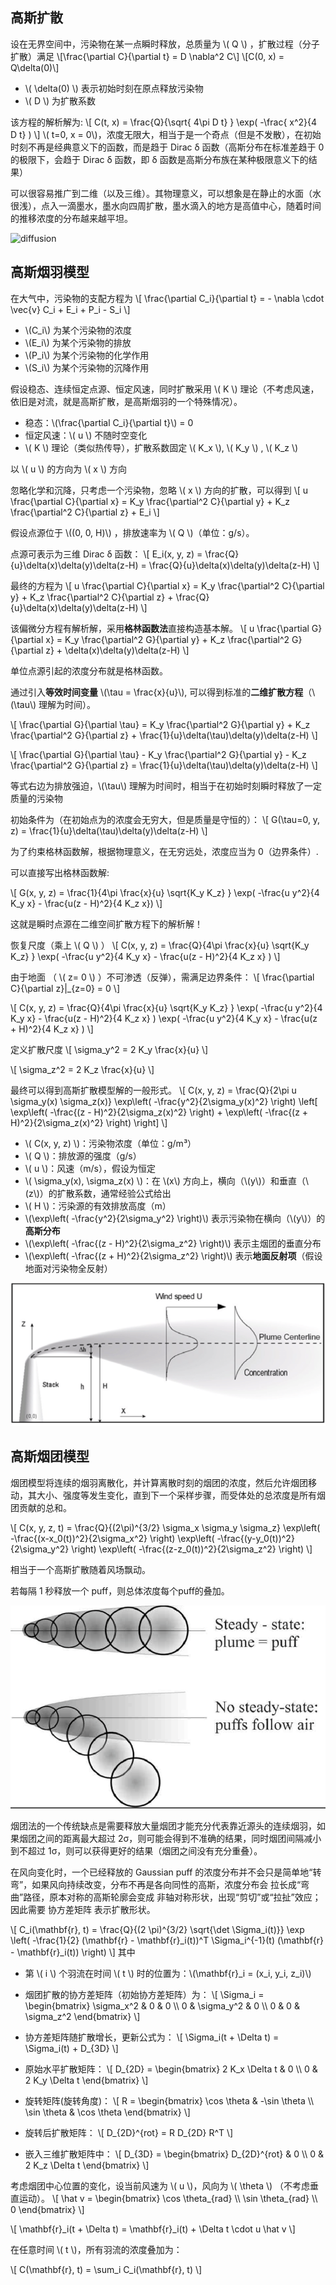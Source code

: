 ## 高斯扩散
设在无界空间中，污染物在某一点瞬时释放，总质量为 \\( Q \\) ，扩散过程（分子扩散）满足
\\[\frac{\partial C}{\partial t}  = D \nabla^2 C\\]
\\[C(0, x)  = Q\delta(0)\\]
- \\( \delta(0) \\) 表示初始时刻在原点释放污染物
- \\( D \\) 为扩散系数

该方程的解析解为:
\\[
C(t, x) = \frac{Q}{\sqrt{ 4\pi D t} } \exp( -\frac{ x^2}{4 D t} )
\\]
\\( t=0, x = 0\\)，浓度无限大，相当于是一个奇点（但是不发散），在初始时刻不再是经典意义下的函数，而是趋于 Dirac δ 函数（高斯分布在标准差趋于 0 的极限下，会趋于 Dirac δ 函数，即 δ 函数是高斯分布族在某种极限意义下的结果）

可以很容易推广到二维（以及三维）。其物理意义，可以想象是在静止的水面（水很浅），点入一滴墨水，墨水向四周扩散，墨水滴入的地方是高值中心，随着时间的推移浓度的分布越来越平坦。

![diffusion](images/u_time.gif)

## 高斯烟羽模型
在大气中，污染物的支配方程为
\\[
\frac{\partial C_i}{\partial t}  = - \nabla \cdot \vec{v} C_i + E_i + P_i - S_i
\\]

- \\(C_i\\) 为某个污染物的浓度
- \\(E_i\\) 为某个污染物的排放
- \\(P_i\\) 为某个污染物的化学作用
- \\(S_i\\) 为某个污染物的沉降作用

假设稳态、连续恒定点源、恒定风速，同时扩散采用 \\( K \\) 理论（不考虑风速，依旧是对流，就是高斯扩散，是高斯烟羽的一个特殊情况）。

- 稳态：\\(\frac{\partial C_i}{\partial t}\\) = 0
- 恒定风速：\\( u \\) 不随时空变化
- \\( K \\) 理论（类似热传导），扩散系数固定 \\( K_x \\), \\( K_y \\) , \\( K_z \\) 

以 \\( u \\) 的方向为 \\( x \\) 方向

忽略化学和沉降，只考虑一个污染物，忽略 \\( x \\) 方向的扩散，可以得到
\\[
u \frac{\partial C}{\partial x} = 
  K_y \frac{\partial^2 C}{\partial y} + K_z \frac{\partial^2 C}{\partial z} + E_i
\\]

假设点源位于 \\((0, 0, H)\\) ，排放速率为 \\( Q \\)（单位：g/s）。

点源可表示为三维 Dirac δ 函数：
\\[
E_i(x, y, z) = \frac{Q}{u}\delta(x)\delta(y)\delta(z-H) = 
\frac{Q}{u}\delta(x)\delta(y)\delta(z-H)
\\]

最终的方程为
\\[
u \frac{\partial C}{\partial x} = 
  K_y \frac{\partial^2 C}{\partial y} +
 K_z \frac{\partial^2 C}{\partial z} +
 \frac{Q}{u}\delta(x)\delta(y)\delta(z-H)
\\]

该偏微分方程有解析解，采用**格林函数法**直接构造基本解。
\\[
u \frac{\partial G}{\partial x} = 
  K_y \frac{\partial^2 G}{\partial y} +
  K_z \frac{\partial^2 G}{\partial z} +
  \delta(x)\delta(y)\delta(z-H)
\\]

单位点源引起的浓度分布就是格林函数。

通过引入**等效时间变量** \\(\tau = \frac{x}{u}\\), 可以得到标准的**二维扩散方程**（\\(\tau\\) 理解为时间）。

\\[
 \frac{\partial G}{\partial \tau} = 
  K_y \frac{\partial^2 G}{\partial y} +
  K_z \frac{\partial^2 G}{\partial z} +
  \frac{1}{u}\delta(\tau)\delta(y)\delta(z-H)
\\]

\\[
 \frac{\partial G}{\partial \tau} - 
  K_y \frac{\partial^2 G}{\partial y} -
 K_z \frac{\partial^2 G}{\partial z} =
 \frac{1}{u}\delta(\tau)\delta(y)\delta(z-H)
\\]

等式右边为排放强迫，\\(\tau\\) 理解为时间时，相当于在初始时刻瞬时释放了一定质量的污染物

初始条件为（在初始点为的浓度会无穷大，但是质量是守恒的）：
\\[ G(\tau=0, y, z) = \frac{1}{u}\delta(\tau)\delta(y)\delta(z-H) \\]

为了约束格林函数解，根据物理意义，在无穷远处，浓度应当为 0（边界条件）.

可以直接写出格林函数解:

\\[
G(x, y, z) = \frac{1}{4\pi \frac{x}{u} \sqrt{K_y K_z} }
\exp( -\frac{u y^2}{4 K_y x} - 
\frac{u(z - H)^2}{4 K_z x})
\\]

这就是瞬时点源在二维空间扩散方程下的解析解！

恢复尺度（乘上 \\( Q \\) ）
\\[
C(x, y, z) = \frac{Q}{4\pi \frac{x}{u} \sqrt{K_y K_z} }
\exp( -\frac{u y^2}{4 K_y x} - 
\frac{u(z - H)^2}{4 K_z x} )
\\]

由于地面 （ \\( z= 0 \\) ）不可渗透（反弹），需满足边界条件：
\\[
\frac{\partial C}{\partial z}|_{z=0} = 0
\\]

\\[
C(x, y, z) = \frac{Q}{4\pi \frac{x}{u} \sqrt{K_y K_z} }
\exp( -\frac{u y^2}{4 K_y x} - \frac{u(z - H)^2}{4 K_z x} )
\exp( -\frac{u y^2}{4 K_y x} - \frac{u(z + H)^2}{4 K_z x} )
\\]

定义扩散尺度
\\[
\sigma_y^2 = 2 K_y \frac{x}{u}
\\]

\\[
\sigma_z^2 = 2 K_z \frac{x}{u}
\\]

最终可以得到高斯扩散模型解的一般形式。
\\[
C(x, y, z) = \frac{Q}{2\pi u \sigma_y(x) \sigma_z(x)} 
\exp\left( -\frac{y^2}{2\sigma_y(x)^2} \right) 
\left[ 
 \exp\left( -\frac{(z - H)^2}{2\sigma_z(x)^2} \right) +
 \exp\left( -\frac{(z + H)^2}{2\sigma_z(x)^2} \right) 
\right]
\\]

- \\( C(x, y, z) \\)：污染物浓度（单位：g/m³）
- \\( Q \\)：排放源的强度（g/s）
- \\( u \\)：风速（m/s），假设为恒定
- \\( \sigma_y(x), \sigma_z(x) \\)：在 \\(x\\) 方向上，横向（\\(y\\)）和垂直（\\(z\\)）的扩散系数，通常经验公式给出
- \\( H \\)：污染源的有效排放高度（m）
- \\(\exp\left( -\frac{y^2}{2\sigma_y^2} \right)\\) 表示污染物在横向（\\(y\\)）的**高斯分布**
- \\(\exp\left( -\frac{(z - H)^2}{2\sigma_z^2} \right)\\) 表示主烟团的垂直分布
- \\(\exp\left( -\frac{(z + H)^2}{2\sigma_z^2} \right)\\) 表示**地面反射项**（假设地面对污染物全反射）


![plume](images/plume.png)

## 高斯烟团模型
烟团模型将连续的烟羽离散化，并计算离散时刻的烟团的浓度，然后允许烟团移动，其大小、强度等发生变化，直到下一个采样步骤，而受体处的总浓度是所有烟团贡献的总和。

\\[
C(x, y, z, t) = \frac{Q}{(2\pi)^{3/2} \sigma_x \sigma_y \sigma_z} 
\exp\left( -\frac{(x-x_0(t))^2}{2\sigma_x^2} \right) 
\exp\left( -\frac{(y-y_0(t))^2}{2\sigma_y^2} \right) 
\exp\left( -\frac{(z-z_0(t))^2}{2\sigma_z^2} \right) 
\\]

相当于一个高斯扩散随着风场飘动。

若每隔 1 秒释放一个 puff，则总体浓度每个puff的叠加。

![puff](images/puff.png)

烟团法的一个传统缺点是需要释放大量烟团才能充分代表靠近源头的连续烟羽，如果烟团之间的距离最大超过 2σ，则可能会得到不准确的结果，同时烟团间隔减小到不超过 1σ，则可以获得更好的结果（烟团之间没有充分重叠）。

在风向变化时，一个已经释放的 Gaussian puff 的浓度分布并不会只是简单地“转弯”，如果风向持续改变，分布不再是各向同性的高斯，浓度分布会 拉长成“弯曲”路径，原本对称的高斯轮廓会变成 非轴对称形状，出现“剪切”或“拉扯”效应；因此需要 协方差矩阵 表示扩散形状。

\\[
C_i(\mathbf{r}, t) = \frac{Q}{(2 \pi)^{3/2} \sqrt{\det \Sigma_i(t)}} \exp \left( -\frac{1}{2} (\mathbf{r} - \mathbf{r}_i(t))^T \Sigma_i^{-1}(t) (\mathbf{r} - \mathbf{r}_i(t)) \right)
\\]
其中
- 第 \\( i \\) 个羽流在时间 \\( t \\) 时的位置为：\\(\mathbf{r}_i = (x_i, y_i, z_i)\\)
- 烟团扩散的协方差矩阵（初始协方差矩阵）为：
\\[
\Sigma_i = \begin{bmatrix}
\sigma_x^2 & 0 & 0 \\\\
0 & \sigma_y^2 & 0 \\\\
0 & 0 & \sigma_z^2
\end{bmatrix}
\\]

- 协方差矩阵随扩散增长，更新公式为：
\\[
\Sigma_i(t + \Delta t) = \Sigma_i(t) + D_{3D}
\\]

- 原始水平扩散矩阵：
\\[
D_{2D} = \begin{bmatrix}
2 K_x \Delta t & 0 \\\\
0 & 2 K_y \Delta t
\end{bmatrix}
\\]

- 旋转矩阵(旋转角度)：
\\[
R = \begin{bmatrix}
\cos \theta & -\sin \theta \\\\
\sin \theta & \cos \theta
\end{bmatrix}
\\]

- 旋转后扩散矩阵：
\\[
D_{2D}^{rot} = R D_{2D} R^T
\\]

- 嵌入三维扩散矩阵中：
\\[
D_{3D} = \begin{bmatrix}
D_{2D}^{rot} & 0 \\\\
0 & 2 K_z \Delta t
\end{bmatrix}
\\]

考虑烟团中心位置的变化，设当前风速为 \\( u \\)，风向为 \\( \theta \\) （不考虑垂直运动）。
\\[ \hat v = 
\begin{bmatrix}
\cos \theta_{rad} \\\\
\sin \theta_{rad} \\\\
0
\end{bmatrix}
\\]

\\[
\mathbf{r}_i(t + \Delta t) = \mathbf{r}_i(t) + \Delta t \cdot u \hat v
\\]


在任意时间 \\( t \\)，所有羽流的浓度叠加为：

\\[
C(\mathbf{r}, t) = \sum_i C_i(\mathbf{r}, t)
\\]

